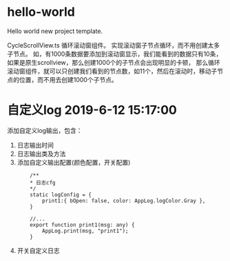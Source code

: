 # hello-world
Hello world new project template.

CycleScrollView.ts 循环滚动窗组件。
实现滚动窗子节点循环，而不用创建太多子节点。
如，有1000条数据要添加到滚动窗显示，我们能看到的数据只有10条，如果是原生scrollview，那么创建1000个的子节点会出现明显的卡顿，
那么循环滚动窗组件，就可以只创建我们看到的节点数，如11个，然后在滚动时，移动子节点的位置，而不用去创建1000个子节点。


# 自定义log 2019-6-12 15:17:00
添加自定义log输出，包含：
1. 日志输出时间
2. 日志输出类及方法
3. 添加自定义输出配置(颜色配置，开关配置)
    ```
        /**
        * 日志cfg
        */
        static logConfig = {
            print1:{ bOpen: false, color: AppLog.logColor.Gray },
        }

        //...
        export function print1(msg: any) {
            AppLog.print(msg, "print1");
        }

    ```
4. 开关自定义日志
